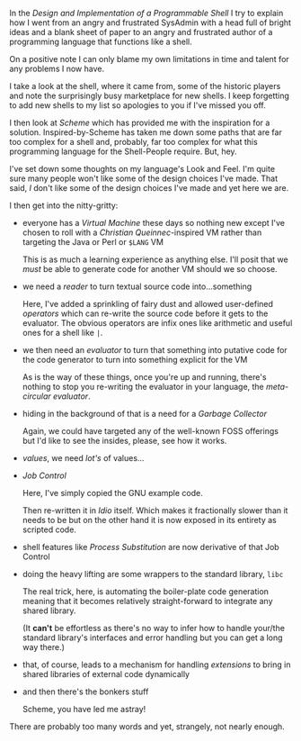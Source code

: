 In the *Design and Implementation of a Programmable Shell* I try to
explain how I went from an angry and frustrated SysAdmin with a head
full of bright ideas and a blank sheet of paper to an angry and
frustrated author of a programming language that functions like a
shell.

On a positive note I can only blame my own limitations in time and
talent for any problems I now have.

I take a look at the shell, where it came from, some of the historic
players and note the surprisingly busy marketplace for new shells.  I
keep forgetting to add new shells to my list so apologies to you if
I've missed you off.

I then look at *Scheme* which has provided me with the inspiration for
a solution.  Inspired-by-Scheme has taken me down some paths that are
far too complex for a shell and, probably, far too complex for what
this programming language for the Shell-People require.  But, hey.

I've set down some thoughts on my language's Look and Feel.  I'm quite
sure many people won't like some of the design choices I've made.
That said, *I* don't like some of the design choices I've made and yet
here we are.

I then get into the nitty-gritty:

* everyone has a *Virtual Machine* these days so nothing new except
  I've chosen to roll with a *Christian Queinnec*-inspired VM rather
  than targeting the Java or Perl or `$LANG` VM

  This is as much a learning experience as anything else.  I'll posit
  that we *must* be able to generate code for another VM should we so
  choose.

* we need a *reader* to turn textual source code into...something

  Here, I've added a sprinkling of fairy dust and allowed user-defined
  *operators* which can re-write the source code before it gets to the
  evaluator.  The obvious operators are infix ones like arithmetic and
  useful ones for a shell like `|`.

* we then need an *evaluator* to turn that something into putative
  code for the code generator to turn into something explicit for the
  VM

  As is the way of these things, once you're up and running, there's
  nothing to stop you re-writing the evaluator in your language, the
  *meta-circular evaluator*.

* hiding in the background of that is a need for a *Garbage Collector*

  Again, we could have targeted any of the well-known FOSS offerings
  but I'd like to see the insides, please, see how it works.

* *values*, we need *lot's* of values...

* *Job Control*

  Here, I've simply copied the GNU example code.

  Then re-written it in *Idio* itself.  Which makes it fractionally
  slower than it needs to be but on the other hand it is now exposed
  in its entirety as scripted code.

* shell features like *Process Substitution* are now derivative of
  that Job Control

* doing the heavy lifting are some wrappers to the standard library,
  `libc`

  The real trick, here, is automating the boiler-plate code generation
  meaning that it becomes relatively straight-forward to integrate any
  shared library.

  (It **can't** be effortless as there's no way to infer how to handle
  your/the standard library's interfaces and error handling but you
  can get a long way there.)

* that, of course, leads to a mechanism for handling *extensions* to
  bring in shared libraries of external code dynamically

* and then there's the bonkers stuff

  Scheme, you have led me astray!


There are probably too many words and yet, strangely, not nearly
enough.

